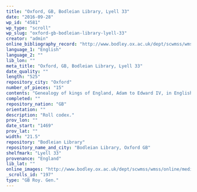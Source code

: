 ```yaml
---
title: "Oxford, GB, Bodleian Library, Lyell 33"
date: "2016-09-28"
wp_id: "4581"
wp_type: "scroll"
wp_slug: "oxford-gb-bodleian-library-lyell-33"
creator: "admin"
online_bibliography_record: "http://www.bodley.ox.ac.uk/dept/scwmss/wmss/online/medieval/lyell/lyell.html"
language_1: "English"
language_2: ""
lib_lon: ""
meta_title: "Oxford, GB, Bodleian Library, Lyell 33"
date_quality: ""
length: "525"
repository_city: "Oxford"
number_of_pieces: "15"
contents: "Genealogy of kings of England, Adam to Edward IV, in English. Text is Lyell A."
completed: ""
repository_nation: "GB"
orientation: ""
description: "Roll codex."
prov_lon: ""
date_start: "1469"
prov_lat: ""
width: "21.5"
repository: "Bodleian Library"
repository_name_and_city: "Bodleian Library, Oxford GB"
shelfmark: "Lyell 33"
provenance: "England"
lib_lat: ""
online_images: "http://www.bodley.ox.ac.uk/dept/scwmss/wmss/online/medieval/lyell/images/00333507.jpg"
_scrolls_id: "197"
type: "GB Roy. Gen."
---
```



